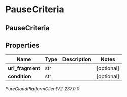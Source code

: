 # PauseCriteria

## PauseCriteria

## Properties

|Name | Type | Description | Notes|
|------------ | ------------- | ------------- | -------------|
| **url_fragment** | str |  | [optional] |
| **condition** | str |  | [optional] |



_PureCloudPlatformClientV2 237.0.0_
